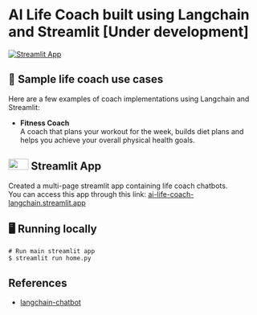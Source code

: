 # AI Life Coach built using Langchain and Streamlit [Under development]

[![Streamlit App](https://static.streamlit.io/badges/streamlit_badge_black_white.svg)](https://ai-life-coach-langchain.streamlit.app/)

## 💬 Sample life coach use cases
Here are a few examples of coach implementations using Langchain and Streamlit:

-  **Fitness Coach** \
  A coach that plans your workout for the week, builds diet plans and helps you achieve your overall physical health goals.


## <img src="https://streamlit.io/images/brand/streamlit-mark-color.png" width="40" height="22"> Streamlit App
Created a multi-page streamlit app containing life coach chatbots. \
You can access this app through this link: [ai-life-coach-langchain.streamlit.app](https://ai-life-coach-langchain.streamlit.app/)

## 🖥️ Running locally
```shell
# Run main streamlit app
$ streamlit run home.py
```
## References
- [langchain-chatbot](https://github.com/shashankdeshpande/langchain-chatbot)
